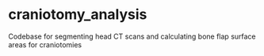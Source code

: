# craniotomy_analysis
Codebase for segmenting head CT scans and calculating bone flap surface areas for craniotomies 
